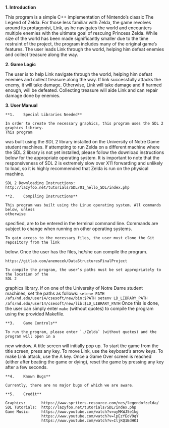 **1.	Introduction**

This program is a simple C++ implementation of Nintendo’s classic The Legend of Zelda. For those less 
familiar with Zelda, the game revolves around its protagonist, Link, as he navigates the world 
and encounters multiple enemies with the ultimate goal of rescuing Princess Zelda. While size of the 
world has been made significantly smaller due to the time restraint of the project, the program 
includes many of the original game’s features. The user leads Link through the world, helping him 
defeat enemies and collect treasure along the way.


**2.	Game Logic**

The user is to help Link navigate through the world, helping him defeat enemies and collect treasure 
along the way. If link successfully attacks the enemy, it will take damage. Otherwise, Link will take 
damage and if harmed enough, will be defeated. Collecting treasure will aide Link and can repair 
damage done by enemies.


**3.	User Manual**

    **1.	Special Libraries Needed**

    In order to create the necessary graphics, this program uses the SDL 2 graphics library. 
    This program 
was built using the SDL 2 library installed on the University of Notre Dame student machines. If 
attempting to run Zelda on a different machine where the SDL 2 library is not yet installed, please 
follow the download instructions below for the appropriate operating system. It is important to note 
that the responsiveness of SDL 2 is extremely slow over X11 forwarding and unlikely to load, so it is 
highly recommended that Zelda is run on the physical machine.

    SDL 2 Downloading Instructions: http://lazyfoo.net/tutorials/SDL/01_hello_SDL/index.php

    **2.	Compiling Instructions**

    This program was built using the Linux operating system. All commands below, unless 
    otherwise 
specified, are to be entered in the terminal command line. Commands are subject to change when running 
on other operating systems. 

    To gain access to the necessary files, the user must clone the Git repository from the link 
below. Once the user has the files, he/she can compile the program.

    https://gitlab.com/anemecek/DataStructuresFinalProject

    To compile the program, the user’s paths must be set appropriately to the location of the 
    SDL 2 
graphics library. If on one of the University of Notre Dame student machines, set the paths as 
follows:
    ```
    setenv PATH /afs/nd.edu/user14/csesoft/new/bin:$PATH
    setenv LD_LIBRARY_PATH /afs/nd.edu/user14/csesoft/new/lib:$LD_LIBRARY_PATH
    ```
    Once this is done, the user can simply enter `make` (without quotes) to compile the program 
using the provided Makefile.

    **3.	Game Controls**

    To run the program, please enter `./Zelda` (without quotes) and the program will open in a 
   new 
window. A title screen will initially pop up. To start the game from the title screen, press any 
key. To move Link, use the keyboard’s arrow keys. To make Link attack, use the A key. Once a 
Game Over screen is reached (either after beating the game or dying), reset the game by pressing 
any key after a few seconds.

    **4.	Known Bugs**

    Currently, there are no major bugs of which we are aware. 

    **5.	Credit**

    Graphics:		https://www.spriters-resource.com/nes/legendofzelda/   
    SDL Tutorials:	http://lazyfoo.net/tutorials/SDL/index.php    
    Game Music:		https://www.youtube.com/watch?v=uyMKWJ5e1kg     
					https://www.youtube.com/watch?v=lpEzYEoV9qY     
					https://www.youtube.com/watch?v=IljKQ1BdHKI     
						

